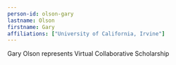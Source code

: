 ```yaml
---
person-id: olson-gary
lastname: Olson
firstname: Gary
affiliations: ["University of California, Irvine"]
---
```

Gary Olson represents Virtual Collaborative Scholarship
